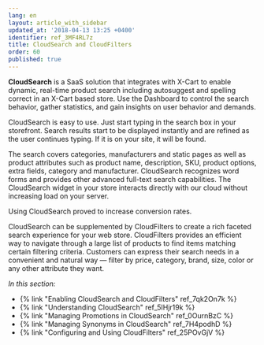 ```yaml
---
lang: en
layout: article_with_sidebar
updated_at: '2018-04-13 13:25 +0400'
identifier: ref_3MF4RL7z
title: CloudSearch and CloudFilters
order: 60
published: true
---
```


**CloudSearch** is a SaaS solution that integrates with X-Cart to enable dynamic, real-time product search including autosuggest and spelling correct in an X-Cart based store. Use the Dashboard to control the search behavior, gather statistics, and gain insights on user behavior and demands. 

CloudSearch is easy to use. Just start typing in the search box in your storefront. Search results start to be displayed instantly and are refined as the user continues typing. If it is on your site, it will be found. 

The search covers categories, manufacturers and static pages as well as product attributes such as product name, description, SKU, product options, extra fields, category and manufacturer. CloudSearch recognizes word forms and provides other advanced full-text search capabilities. The CloudSearch widget in your store interacts directly with our cloud without increasing load on your server. 

Using CloudSearch proved to increase conversion rates.

CloudSearch can be supplemented by CloudFilters to create a rich faceted search experience for your web store. CloudFilters provides an efficient way to navigate through a large list of products to find items matching certain filtering criteria. Customers can express their search needs in a convenient and natural way — filter by price, category, brand, size, color or any other attribute they want.

_In this section:_

   * {% link "Enabling CloudSearch and CloudFilters" ref_7qk2On7k %}
   * {% link "Understanding CloudSearch" ref_5IHjr19k %}
   * {% link "Managing Promotions in CloudSearch" ref_0OurnBzC %}
   * {% link "Managing Synonyms in CloudSearch" ref_7H4podhD %}
   * {% link "Configuring and Using CloudFilters" ref_25POvGjV %}
